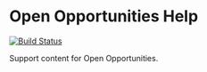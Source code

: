 # Open Opportunities Help

[![Build Status](https://travis-ci.org/USAJOBS/openopps-help.svg?branch=master)](https://travis-ci.org/USAJOBS/openopps-help/)

Support content for Open Opportunities.
